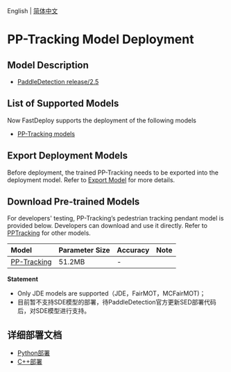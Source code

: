 English | [简体中文](README.md)
# PP-Tracking Model Deployment

## Model Description

- [PaddleDetection release/2.5](https://github.com/PaddlePaddle/PaddleDetection/tree/release/2.5)

## List of Supported Models

Now FastDeploy supports the deployment of the following models

- [PP-Tracking models](https://github.com/PaddlePaddle/PaddleDetection/blob/release/2.5/configs/mot)


## Export Deployment Models

Before deployment, the trained PP-Tracking needs to be exported into the deployment model. Refer to [Export Model](https://github.com/PaddlePaddle/PaddleDetection/blob/release/2.5/deploy/pptracking/cpp/README.md) for more details.


## Download Pre-trained Models

For developers' testing, PP-Tracking’s pedestrian tracking pendant model is provided below. Developers can download and use it directly. Refer to [PPTracking](https://github.com/PaddlePaddle/PaddleDetection/blob/release/2.5/deploy/pptracking/README_cn.md) for other models.

| Model                                                                                                   | Parameter Size   | Accuracy    | Note |
|:-----------------------------------------------------------------------------------------------------|:-------|:----- | :------ |
| [PP-Tracking](https://bj.bcebos.com/paddlehub/fastdeploy/fairmot_hrnetv2_w18_dlafpn_30e_576x320.tgz) | 51.2MB | - |

**Statement**
- Only JDE models are supported（JDE，FairMOT，MCFairMOT)；
- 目前暂不支持SDE模型的部署，待PaddleDetection官方更新SED部署代码后，对SDE模型进行支持。


## 详细部署文档

- [Python部署](python)
- [C++部署](cpp)
